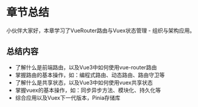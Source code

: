 # 章节总结

小伙伴大家好，本章学习了VueRouter路由与Vuex状态管理 - 组织与架构应用。

## 总结内容

- 了解什么是前端路由，以及Vue3中如何使用vue-router路由
- 掌握路由的基本操作，如：编程式路由、动态路由、路由守卫等
- 了解什么是共享状态，以及Vue3中如何使用vuex共享状态
- 掌握vuex的基本操作，如：同步异步方法、模块化、持久化等
- 综合应用以及Vuex下一代版本，Pinia存储库
